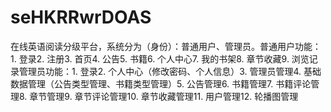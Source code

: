 # seHKRRwrDOAS
在线英语阅读分级平台，系统分为（身份）：普通用户、管理员。普通用户功能：1. 登录2. 注册3. 首页4. 公告5. 书籍6. 个人中心7. 我的书架8. 章节收藏9. 浏览记录管理员功能：1. 登录2. 个人中心（修改密码、个人信息）3. 管理员管理4. 基础数据管理（公告类型管理、书籍类型管理）5. 公告管理6. 书籍管理7. 书籍评论管理8. 章节管理9. 章节评论管理10. 章节收藏管理11. 用户管理12. 轮播图管理 
